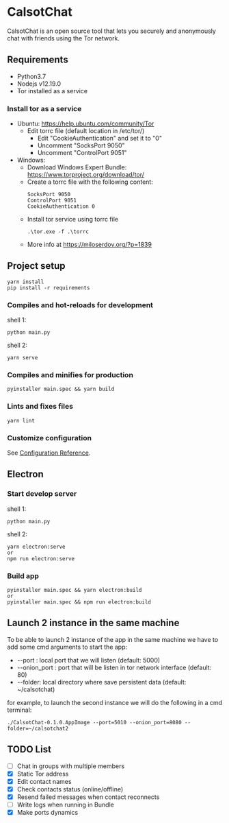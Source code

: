 # CalsotChat

CalsotChat is an open source tool that lets you securely and anonymously 
chat with friends using the Tor network.

## Requirements
* Python3.7
* Nodejs v12.19.0
* Tor installed as a service

### Install tor as a service
* Ubuntu: https://help.ubuntu.com/community/Tor
    * Edit torrc file (default location in /etc/tor/)
        * Edit "CookieAuthentication" and set it to "0"
        * Uncomment "SocksPort 9050"
        * Uncomment "ControlPort 9051"
* Windows:
    * Download Windows Expert Bundle: https://www.torproject.org/download/tor/ 
    * Create a torrc file with the following content:
        ```
        SocksPort 9050
        ControlPort 9051
        CookieAuthentication 0
        ```
    * Install tor service using torrc file
        ```
        .\tor.exe -f .\torrc
        ```
    * More info at https://miloserdov.org/?p=1839 



## Project setup
```
yarn install
pip install -r requirements
```

### Compiles and hot-reloads for development
shell 1:
```
python main.py
```

shell 2:
```
yarn serve
```

### Compiles and minifies for production
```
pyinstaller main.spec && yarn build
```

### Lints and fixes files
```
yarn lint
```

### Customize configuration
See [Configuration Reference](https://cli.vuejs.org/config/).


## Electron

### Start develop server
shell 1:
```
python main.py
```

shell 2:
```
yarn electron:serve
or
npm run electron:serve
```

### Build app
```
pyinstaller main.spec && yarn electron:build
or
pyinstaller main.spec && npm run electron:build
```

## Launch 2 instance in the same machine
To be able to launch 2 instance of the app in the same machine we have to add some cmd arguments to start the app:
* --port : local port that we will listen (default: 5000) 
* --onion_port : port that will be listen in tor network interface (default: 80) 
* --folder: local directory where save persistent data (default: ~/calsotchat)

for example, to launch the second instance we will do the following in a cmd terminal:
```
./CalsotChat-0.1.0.AppImage --port=5010 --onion_port=8080 --folder=~/calsotchat2
```

## TODO List

- [ ] Chat in groups with multiple members
- [x] Static Tor address
- [x] Edit contact names
- [x] Check contacts status (online/offline)
- [x] Resend failed messages when contact reconnects
- [ ] Write logs when running in Bundle
- [x] Make ports dynamics